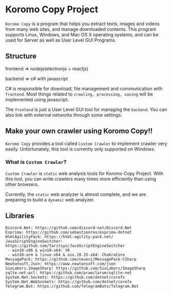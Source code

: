 # Koromo Copy Project

`Koromo Copy` is a program that helps you extract texts, images and videos from many web sites, and manage downloaded contents.
This program supports Linux, Windows, and Mac OS X operating systems, and can be used for Server as well as User Level GUI Programs.

## Structure

frontend => nodejs(electronjs + reactjs)

backend => c# with javascript

C# is responsible for download, file management and communication with `frontend`.
Most things related to `crawling, processing, saving` will be implemented using javascript.

The `frontend` is just a User Level GUI tool for managing the `backend`.
You can also link with external networks through some settings.

## Make your own crawler using Koromo Copy!!

`Koromo Copy` provides a tool called `Custom Crawler` to implement crawler very easily.
Unfortunately, this tool is currently only supported on Windows.

### What is `Custom Crawler`?

`Custom Crawler` is `static` web analysis tools for Koromo Copy Project.
With this tool, you can write crawlers many times more efficiently than using other browsers.

Currently, the `static` web analyzer is almost complete, and we are preparing to build a `dynamic` web analyzer.

## Libraries

```
Discord.Net: https://github.com/discord-net/Discord.Net
Esprima: https://github.com/sebastienros/esprima-dotnet
HtmlAgilityPack: https://html-agility-pack.net/
JavaScriptEngineSwitcher: https://github.com/Taritsyn/JavaScriptEngineSwitcher
 - win10-x86 & win10-x64: V8
 - win10-arm & linux-x64 & osx.10.15-x64: ChakraCore
MessagePack: https://github.com/neuecc/MessagePack-CSharp
Newtonsoft.Json: https://www.newtonsoft.com/json
SixLabors.ImageSharp: https://github.com/SixLabors/ImageSharp
sqlte-net-pcl: https://github.com/praeclarum/sqlite-net
System.Net.Sockets: https://github.com/dotnet/corefx
System.Net.WebSockets: https://github.com/dotnet/corefx
Telegram.Bot: https://github.com/TelegramBots/Telegram.Bot
```
